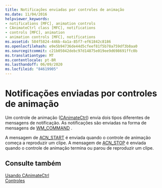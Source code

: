 ```yaml
---
title: Notificações enviadas por controles de animação
ms.date: 11/04/2016
helpviewer_keywords:
- notifications [MFC], animation controls
- CAnimateCtrl class [MFC], notifications
- controls [MFC], animation
- animation controls [MFC], notifications
ms.assetid: 584f5824-446b-4a1a-85f7-ef61842c8186
ms.openlocfilehash: e9e5b94736de44d5cfeef81f5b78a759df3b8aa0
ms.sourcegitcommit: c21b05042debc97d14875e019ee9d698691ffc0b
ms.translationtype: MT
ms.contentlocale: pt-BR
ms.lasthandoff: 06/09/2020
ms.locfileid: "84619905"
---
```

# <a name="notifications-sent-by-animation-controls"></a>Notificações enviadas por controles de animação

Um controle de animação ([CAnimateCtrl](reference/canimatectrl-class.md)) envia dois tipos diferentes de mensagens de notificação. As notificações são enviadas na forma de mensagens de [WM_COMMAND](/windows/win32/menurc/wm-command) .

A mensagem de [ACN_START](/windows/win32/Controls/acn-start) é enviada quando o controle de animação começa a reproduzir um clipe. A mensagem de [ACN_STOP](/windows/win32/Controls/acn-stop) é enviada quando o controle de animação termina ou parou de reproduzir um clipe.

## <a name="see-also"></a>Consulte também

[Usando CAnimateCtrl](using-canimatectrl.md)<br/>
[Controles](controls-mfc.md)
